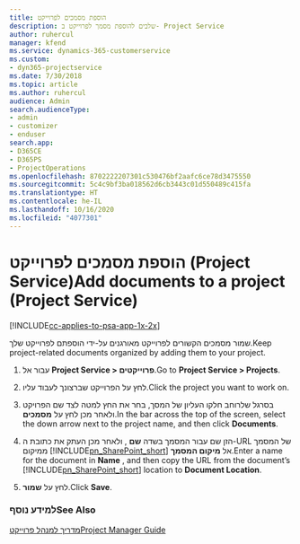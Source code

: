 ```yaml
---
title: ‏‫הוספת מסמכים לפרוייקט
description: שלבים להוספת מסמך לפרוייקט ב- Project Service
author: ruhercul
manager: kfend
ms.service: dynamics-365-customerservice
ms.custom:
- dyn365-projectservice
ms.date: 7/30/2018
ms.topic: article
ms.author: ruhercul
audience: Admin
search.audienceType:
- admin
- customizer
- enduser
search.app:
- D365CE
- D365PS
- ProjectOperations
ms.openlocfilehash: 8702222207301c530476bf2aafc6ce78d3475550
ms.sourcegitcommit: 5c4c9bf3ba018562d6cb3443c01d550489c415fa
ms.translationtype: HT
ms.contentlocale: he-IL
ms.lasthandoff: 10/16/2020
ms.locfileid: "4077301"
---
```

# <a name="add-documents-to-a-project-project-service"></a><span data-ttu-id="4b6bd-103">הוספת מסמכים לפרוייקט (Project Service)</span><span class="sxs-lookup"><span data-stu-id="4b6bd-103">Add documents to a project (Project Service)</span></span>

[!INCLUDE[cc-applies-to-psa-app-1x-2x](../includes/cc-applies-to-psa-app-1x-2x.md)]

<span data-ttu-id="4b6bd-104">שמור מסמכים הקשורים לפרוייקט מאורגנים על-ידי הוספתם לפרוייקט שלך.</span><span class="sxs-lookup"><span data-stu-id="4b6bd-104">Keep project-related documents organized by adding them to your project.</span></span>  
  
1. <span data-ttu-id="4b6bd-105">עבור אל **Project Service > פרוייקטים**.</span><span class="sxs-lookup"><span data-stu-id="4b6bd-105">Go to **Project Service > Projects**.</span></span>  
  
2. <span data-ttu-id="4b6bd-106">לחץ על הפרוייקט שברצונך לעבוד עליו.</span><span class="sxs-lookup"><span data-stu-id="4b6bd-106">Click the project you want to work on.</span></span>  
  
3. <span data-ttu-id="4b6bd-107">בסרגל שלרוחב חלקו העליון של המסך, בחר את החץ למטה לצד שם הפרויקט ולאחר מכן לחץ על **מסמכים**.</span><span class="sxs-lookup"><span data-stu-id="4b6bd-107">In the bar across the top of the screen, select the down arrow next to the project name, and then click **Documents**.</span></span>  
  
4. <span data-ttu-id="4b6bd-108">הזן שם עבור המסמך בשדה **שם** , ולאחר מכן העתק את כתובת ה-URL של המסמך ממיקום [!INCLUDE[pn_SharePoint_short](../includes/pn-sharepoint-short.md)] אל **מיקום המסמך**.</span><span class="sxs-lookup"><span data-stu-id="4b6bd-108">Enter a name for the document in **Name** ,  and then copy the URL from the document’s [!INCLUDE[pn_SharePoint_short](../includes/pn-sharepoint-short.md)] location to **Document Location**.</span></span>  
  
5. <span data-ttu-id="4b6bd-109">לחץ על **שמור**.</span><span class="sxs-lookup"><span data-stu-id="4b6bd-109">Click **Save**.</span></span>  
  
### <a name="see-also"></a><span data-ttu-id="4b6bd-110">למידע נוסף</span><span class="sxs-lookup"><span data-stu-id="4b6bd-110">See Also</span></span>  
 [<span data-ttu-id="4b6bd-111">מדריך למנהל פרוייקט</span><span class="sxs-lookup"><span data-stu-id="4b6bd-111">Project Manager Guide</span></span>](../psa/project-manager-guide.md)
